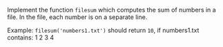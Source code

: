 Implement the function `filesum` which computes the sum of numbers in a file. In the file, each number is on a separate line.

Example: `filesum('numbers1.txt')` should return `10`, if numbers1.txt contains:
    1
    2
    3
    4
